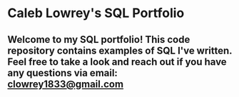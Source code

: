 
# Caleb Lowrey's SQL Portfolio

## Welcome to my SQL portfolio! This code repository contains examples of SQL I've written. Feel free to take a look and reach out if you have any questions via email: clowrey1833@gmail.com
